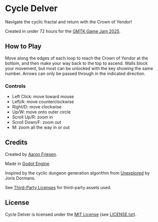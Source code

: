 # Cycle Delver

Navigate the cyclic fractal and return with the Crown of Yendor!

Created in under 72 hours for the [GMTK Game Jam 2025](https://itch.io/jam/gmtk-2025).

## How to Play

Move along the edges of each loop to reach the Crown of Yendor at the bottom, and then make your way back to the top to ascend.
Walls block your movement, but most can be unlocked with the key showing the same number.
Arrows can only be passed through in the indicated direction.

### Controls

- Left Click: move toward mouse
- Left/A: move counterclockwise
- Right/D: move clockwise
- Up/W: move onto outer circle
- Scroll Up/R: zoom in
- Scroll Down/F: zoom out
- M: zoom all the way in or out

## Credits

Created by [Aaron Friesen](https://frie.dev).

Made in [Godot Engine](https://godotengine.org).

Inspired by the cyclic dungeon generation algorithm from [Unexplored](https://store.steampowered.com/app/506870/Unexplored/) by Joris Dormans.

See [Third-Party Licenses](THIRD-PARTY_LICENSES.md) for third-party assets used.

## License

Cycle Delver is licensed under the [MIT License](https://mit-license.org/) (see [LICENSE.txt](LICENSE.txt)).
